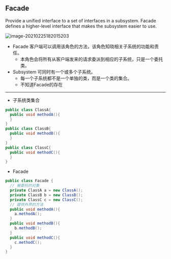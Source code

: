 ## Facade

Provide a unified interface to a set of interfaces in a subsystem. Facade defines a higher-level interface that makes the subsystem easier to use.

![image-20210225182015203](https://i.loli.net/2021/02/25/2iGNpSAhwD7rVjm.png)

- Facade 客户端可以调用该角色的方法，该角色知晓相关子系统的功能和责任。
  - 本角色会将所有从客户端发来的请求委派到相应的子系统，只是一个委托类。
- Subsystem 可同时有一个或多个子系统。
  - 每一个子系统都不是一个单独的类，而是一个类的集合。
  - 不知道Facade的存在

---

- 子系统类集合

```java
public class ClassA{
  public void methodA(){
  }
}
public class ClassB{
  public void methodB(){
  }
}
public class ClassC{
  public void methodC(){
  }
}
```

- Facade

```java
public class Facade {
  // 被委托的对象
  private ClassA a = new ClassA();
  private ClassB b = new ClassB();
  private ClassC c = new ClassC();
  // 提供外界的方法
  public void methodA(){
    a.methodA();
  }
  public void methodB(){
    b.methodB();
  }
  public void methodC(){
    c.methodC();
  }
}
```

